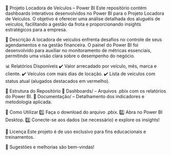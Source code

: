 🚗 Projeto Locadora de Veículos – Power BI
Este repositório contém dashboards interativos desenvolvidos no Power BI para o Projeto Locadora de Veículos. O objetivo é oferecer uma análise detalhada dos aluguéis de veículos, facilitando a gestão da frota e proporcionando insights estratégicos para a empresa.

📌 Descrição
A locadora de veículos enfrenta desafios no controle de seus agendamentos e na gestão financeira. O painel do Power BI foi desenvolvido para auxiliar no monitoramento de métricas essenciais, permitindo uma visão clara sobre o desempenho do negócio.

📊 Relatórios Disponíveis
✔️ Valor arrecadado por veículo, mês, marca e cliente.
✔️ Veículos com mais dias de locação.
✔️ Lista de veículos com status atual (alugados destacados em vermelho).

📂 Estrutura do Repositório
📁 Dashboards/ – Arquivos .pbix com os relatórios do Power BI.
📁 Documentação/ – Detalhamento dos indicadores e metodologia aplicada.

🚀 Como Utilizar
1️⃣ Faça o download do arquivo .pbix.
2️⃣ Abra no Power BI Desktop.
3️⃣ Conecte-se aos dados (se necessário) e explore os insights!

📄 Licença
Este projeto é de uso exclusivo para fins educacionais e treinamentos.

🔗 Sugestões e melhorias são bem-vindas!
